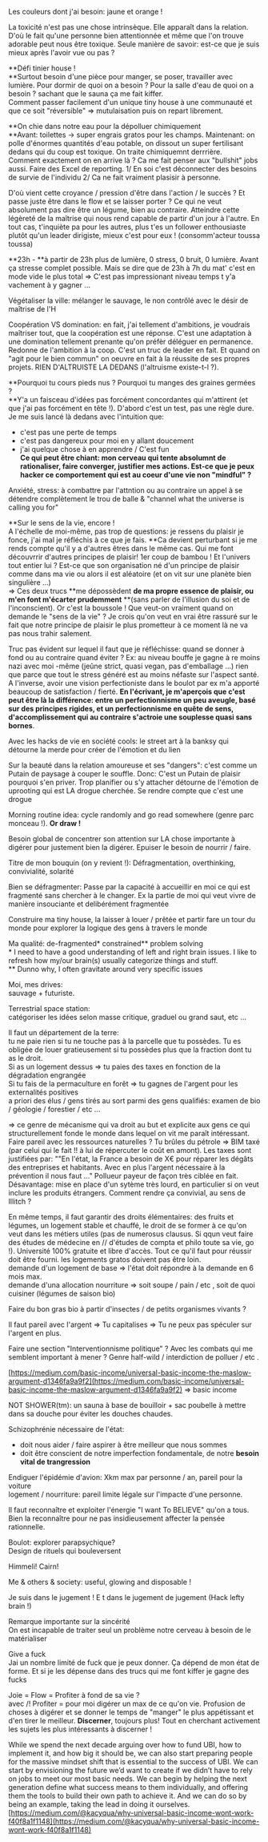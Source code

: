 Les couleurs dont j'ai besoin: jaune et orange !

La toxicité n'est pas une chose intrinsèque. Elle apparaît dans la relation. D'où le fait qu'une personne bien attentionnée et même que l'on trouve adorable peut nous être toxique.  Seule manière de savoir: est-ce que je suis mieux après l'avoir vue ou pas ?

**Défi tinier house !        
**Surtout besoin d'une pièce pour manger, se poser, travailler avec lumière. Pour dormir de quoi on a besoin ? Pour la salle d'eau de quoi on a besoin ? sachant que le sauna ça me fait kiffer.  
Comment passer facilement d'un unique tiny house à une communauté et que ce soit "réversible" =&gt; mutulaisation puis on repart librement.

**On chie dans notre eau pour la dépolluer chimiquement          
**Avant: toilettes -&gt; super engrais gratos pour les champs. Maintenant: on polle d'énormes quantités d'eau potable, on dissout un super fertilisant dedans qui du coup est toxique. On traite chimiquemnt derrrière.  
Comment exactement on en arrive là ? Ca me fait penser aux "bullshit" jobs aussi. Faire des Excel de reporting. 1/ En soi c'est déconnecter des besoins de survie de l'individu 2/ Ca ne fait vraiment plasisir à personne.

D'où vient cette croyance / pression d'être dans l'action / le succès ? Et passe juste être dans le flow et se laisser porter ? Ce qui ne veut absolument pas dire être un légume, bien au contraire. Atteindre cette légèreté de la maîtrise qui nous rend capable de partir d'un jour à l'autre. En tout cas, t'inquiète pa pour les autres, plus t'es un follower enthousiaste plutôt qu'un leader dirigiste, mieux c'est pour eux ! \(consomm'acteur  toussa toussa\)

**23h - **à partir de 23h plus de lumière, 0 stress, 0 bruit, 0 lumière. Avant ça stresse complet possible. Mais se dire que de 23h à 7h du mat' c'est en mode vide le plus total =&gt; C'est pas impressionant niveau temps t y'a vachement à y gagner ...

Végétaliser la ville: mélanger le sauvage, le non contrôlé avec le désir de maîtrise de l'H

Coopération VS domination: en fait, j'ai tellement d'ambitions, je voudrais maîtriser tout, que la coopération est une réponse. C'est une adaptation à une domination tellement prenante qu'on préfèr déléguer en permanence. Redonne de l'ambition à la coop. C'est un truc de leader en fait. Et quand on "agit pour le bien commun" on oeuvre en fait à la réussite de ses propres projets. RIEN D'ALTRUISTE LA DEDANS \(l'altruisme existe-t-l ?\).

**Pourquoi tu cours pieds nus ? Pourquoi tu manges des graines germées ?                    
**Y'a un faisceau d'idées pas forcément concordantes qui m'attirent \(et que j'ai pas forcément en tête !\). D'abord c'est un test, pas une règle dure. Je me suis lancé là dedans avec l'intuition que:

* c'est pas une perte de temps  
* c'est pas dangereux pour moi en y allant doucement  
* j'ai quelque chose à en apprendre / C'est fun  
  **Ce qui peut être chiant: mon cerveau qui tente absolumnt de rationaliser, faire converger, justifier mes actions. Est-ce que je peux hacker ce comportement qui est au coeur d'une vie non "mindful" ?**

Anxiété, stress: à combattre par l'attntion ou au contraire un appel à se détendre complètement le trou de balle & "channel what the universe is calling you for"

**Sur le sens de la vie, encore !  
A l'échelle de moi-même, pas trop de questions: je ressens du plaisir je fonce, j'ai mal je réfléchis à ce que je fais. **Ca devient perturbant si je me rends compte qu'il y a d'autres êtres dans le même cas. Qui me font découvrrir d'autres principes de plaisir! 1er coup de bambou ! Et l'univers tout entier lui ? Est-ce que son organisation né d'un principe de plaisir comme dans ma vie ou alors il est aléatoire \(et on vit sur une planète bien singulière ...\)  
=&gt; Ces deux trucs **me dépossèdent **de ma propre essence de plaisir, ou m'en font m'écarter prudemment** **\(sans parler de l'illusion du soi et de l'inconscient\). Or c'est la boussole ! Que veut-on vraiment quand on demande le "sens de la vie" ? Je crois qu'on veut en vrai être rassuré sur le fait que notre principe de plaisir le plus prometteur à ce moment là ne va pas nous trahir salement.

Truc pas évident sur lequel il faut que je réfléchisse: quand se donner à fond ou au contraire quand éviter ? Ex: au niveau bouffe je gagne à re moins nazi avec moi -même \(jeûne strict, quasi vegan, pas d'emballage ...\) rien que parce que tout le stress généré est au moins néfaste sur l'aspect santé. A l'inverse, avoir une vision perfectioniste dans le boulot par ex m'a apporté beaucoup de satisfaction / fierté. **En l'écrivant, je m'aperçois que c'est peut être là la différence: entre un perfectionnisme un peu aveugle, basé sur des principes rigides, et un perfectionnisme en quête de sens, d'accomplissement qui au contraire s'actroie une souplesse quasi sans bornes**.

Avec les hacks de vie en société cools: le street art à la banksy qui détourne la merde pour créer de l'émotion et du lien

Sur la beauté dans la relation amoureuse et ses "dangers": c'est comme un Putain de paysage à couper le souffle. Donc: C'est un Putain de plaisir pourquoi s'en priver. Trop planifier ou s'y attacher détourne de l'émotion de uprooting qui est LA drogue cherchée. Se rendre compte que c'est une drogue

Morning routine idea: cycle randomly and go read somewhere \(genre parc monceau !\). **Or draw !**

Besoin global de concentrer son attention sur LA chose importante à digérer pour justement bien la digérer. Epuiser le besoin de nourrir / faire.

Titre de mon bouquin \(on y revient !\): Défragmentation, overthinking, convivialité, solarité

Bien se défragmenter: Passe par la capacité à accueillir en moi ce qui est fragmenté sans chercher à le changer. Ex la partie de moi qui veut vivre de manière insouciante et delibérément fragmentée

Construire ma tiny house, la laisser à louer / prêtée et partir fare un tour du monde pour explorer la logique des gens à travers le monde

Ma qualité: de-fragmented\* constrained\*\* problem solving  
\* I need to have a good understanding of left and right brain issues. I like to refresh how my/our brain\(s\) usually categorize things and stuff.  
\*\* Dunno why, I often gravitate around very specific issues

Moi, mes drives:  
sauvage + futuriste.

Terrestrial space station:  
catégoriser les idées selon masse critique, graduel ou grand saut, etc ...

Il faut un département de la terre:  
tu ne paie rien si tu ne touche pas à la parcelle que tu possèdes. Tu es obligée de louer gratieusement si tu possèdes plus que la fraction dont tu as le droit.  
Si as un logement dessus =&gt; tu paies des taxes en fonction de la dégradation engrangée  
Si tu fais de la permaculture en forêt =&gt; tu gagnes de l'argent pour les externalités positives  
a priori des élus / gens tirés au sort parmi des gens qualifiés: examen de bio / géologie / forestier / etc ...

=&gt; ce genre de mécanisme qui va droit au but et explicite aux gens ce qui structurellement fonde le monde dans lequel on vit me paraît intéressant.  
Faire pareil avec les ressources naturelles ? Tu brûles du pétrole =&gt; BIM taxé \(par celui qui le fait !! à lui de répercuter le coût en amont\). Les taxes sont justifiées par: ""En l'état, la France a besoin de X€ pour réparer les dégâts des entreprises et habitants. Avec en plus l'argent nécessaire à la prévention il nous faut ..." Pollueur payeur de façon très ciblée en fait. Désavantage: mise en place d'un sytème très lourd, en particulier si on veut inclure les produits étrangers. Comment rendre ça convivial, au sens de Illitch ?

En même temps, il faut garantir des droits élémentaires: des fruits et légumes, un logement stable et chauffé, le droit de se former à ce qu'on veut dans les métiers utiles \(pas de numerosus clausus. Si qqun veut faire des études de médecine en // d'études de compta et philo toute sa vie, go !\). Université 100% gratuite et libre d'accès. Tout ce qu'il faut pour réussir doit être fourni. les logements gratos doivent pas être loin.  
demande d'un logement de base =&gt; l'état doit répondre à la demande en 6 mois max.  
demande d'una allocation nourriture =&gt; soit soupe / pain / etc , soit de quoi cuisiner \(légumes de saison bio\)

Faire du bon gras bio à partir d'insectes / de petits organismes vivants ?

Il faut pareil avec l'argent =&gt; Tu capitalises =&gt; Tu ne peux pas spéculer sur l'argent en plus.

Faire une section "Interventionnisme politique" ? Avec les combats qui me semblent important à mener ? Genre half-wild / interdiction de polluer / etc .

[https://medium.com/basic-income/universal-basic-income-the-maslow-argument-d1346fa9a9f2](https://medium.com/basic-income/universal-basic-income-the-maslow-argument-d1346fa9a9f2) =&gt; basic income

NOT SHOWER\(tm\): un sauna à base de bouilloir + sac poubelle à mettre dans sa douche pour éviter les douches chaudes.

Schizophrénie nécessaire de l'état:

* doit nous aider / faire aspirer à être meilleur que nous sommes
* doit être conscient de notre imperfection fondamentale, de notre **besoin vital de trangression**

Endiguer l'épidémie d'avion: Xkm max par personne / an, pareil pour la voiture  
logement / nourriture: pareil limite légale sur l'impacte d'une personne.

Il faut reconnaître et exploiter l'énergie "I want To BELIEVE" qu'on a tous. Bien la reconnaître pour ne pas insidieusement affecter la pensée rationnelle.

Boulot: explorer parapsychique?  
Design de rituels qui bouleversent

Himmeli! Cairn!

Me & others & society: useful, glowing and disposable !

Je suis dans le jugement ! E t dans le jugement de jugement \(Hack lefty brain !\)

Remarque importante sur la sincérité  
On est incapable de traiter seul un problème notre cerveau à besoin de le matérialiser

Give a fuck  
Jai un nombre limité de fuck que je peux donner. Ça dépend de mon état de forme. Et si je les dépense dans des trucs qui me font kiffer je gagne des fucks

Joie = Flow = Profiter à fond de sa vie ?  
avec /! Profiter = pour moi digérer un max de ce qu'on vie. Profusion de choses à digérer et se donner le temps de "manger" le plus appétissant et d'en tirer le meilleur. **Discerner**, toujours plus! Tout en cherchant activement les sujets les plus intéressants à discerner !

While we spend the next decade arguing over how to fund UBI, how to implement it, and how big it should be, we can also start preparing people for the massive mindset shift that is essential to the success of UBI. We can start by envisioning the future we’d want to create if we didn’t have to rely on jobs to meet our most basic needs. We can begin by helping the next generation define what success means to them individually, and offering them the tools to build their own path to achieve it. And we can do so by being an example, taking the lead in doing it ourselves.[https://medium.com/@kacyqua/why-universal-basic-income-wont-work-f40f8a1f1148](https://medium.com/@kacyqua/why-universal-basic-income-wont-work-f40f8a1f1148)

